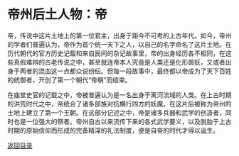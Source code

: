 # 帝州后土人物：帝

帝，传说中这片土地上的第一位君主，出身于距今不可考的上古年代。如今，帝州的学者们普遍认为，帝作为首个统一天下之人，以自己的名字命名了这片土地。在历代朝代的官方历史记载和来自民间的杂记故事里，帝的出身经历各不相同，在这些真假难辨的古老传说之中，甚至就连帝本人究竟是人类还是化形兽妖，又或者出身于两者的混血这一点都众说纷纭。但每一段故事中，最终都以帝成为了天下百姓的统御者，开创了第一个朝代“帝朝”而结束。

在庙堂史官的记载之中，帝被普遍认为是一名出身于离河流域的人类。在上古时期的洪荒时代之中，帝统合了诸多部族对抗横行四方的妖魔，在这片后被称为帝州的土地上建立了第一个王朝。在这部分记述之中，帝是诸多兵器和武学的创造者，同时也是一位强大的祭者。帝州自古以来流传下来的各式武学要义，以及脱胎于上古时期的原始信仰而形成的完备精深的礼法制度，便是自帝的时代才得以诞生。

[返回目录](帝州_目录.md)